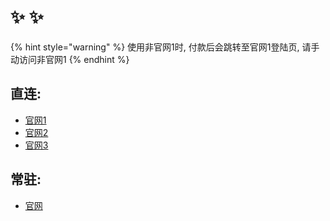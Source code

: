# ✨ ✨

{% hint style="warning" %}
使用非官网1时, 付款后会跳转至官网1登陆页, 请手动访问非官网1
{% endhint %}

## 直连:

* [官网1](https://a.xn--6nq44r2uh9rhj7f.com)
* [官网2](https://xn--mes358ac0l6iy.com)
* [官网3](https://xn--fiq93tcnn892b.com)

## **常驻:**

* [官网](https://xn--6nq44r2uh9rhj7f.com)

